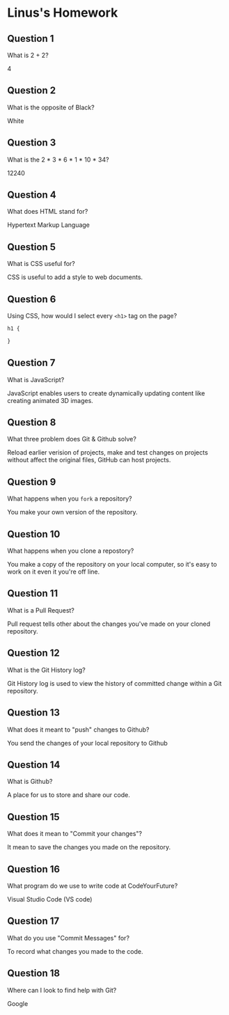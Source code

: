 # Linus's Homework

## Question 1

What is 2 + 2?

4

## Question 2

What is the opposite of Black?

White

## Question 3

What is the  2 * 3 * 6 * 1 * 10 * 34?

12240

## Question 4 

What does HTML stand for?

Hypertext Markup Language

## Question 5

What is CSS useful for?

CSS is useful to add a style to web documents. 

## Question 6

Using CSS, how would I select every `<h1>` tag on the page?

```css
h1 {

}
```

## Question 7

What is JavaScript?

JavaScript enables users to create dynamically updating content like creating animated 3D images.

## Question 8

What three problem does Git & Github solve?

Reload earlier verision of projects, make and test changes on projects without affect the original files, GitHub can host projects.

## Question 9

What happens when you `fork` a repository?

You make your own version of the repository.

## Question 10 

What happens when you clone a repostory?

You make a copy of the repository on your local computer, so it's easy to work on it even it you're off line.

## Question 11

What is a Pull Request?

Pull request tells other about the changes you've made on your cloned repository.

## Question 12

What is the Git History log?

Git History log is used to view the history of committed change within a Git repository.

## Question 13

What does it meant to "push" changes to Github?

You send the changes of your local repository to Github

## Question 14

What is Github?

A place for us to store and share our code.

## Question 15

What does it mean to "Commit your changes"?

It mean to save the changes you made on the repository.

## Question 16

What program do we use to write code at CodeYourFuture?

Visual Studio Code (VS code)

## Question 17

What do you use "Commit Messages" for?

To record what changes you made to the code.

## Question 18

Where can I look to find help with Git?

Google
